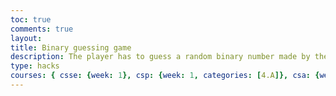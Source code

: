 ```yaml
---
toc: true
comments: true
layout: 
title: Binary guessing game
description: The player has to guess a random binary number made by the computer.
type: hacks
courses: { csse: {week: 1}, csp: {week: 1, categories: [4.A]}, csa: {week: 0} }
---
```

<!DOCTYPE html>
<html lang="en">
<head>
  <meta charset="UTF-8">
  <meta name="viewport" content="width=device-width, initial-scale=1.0">
  <title>Binary Guessing Game</title>
</head>
<body>

<script>
  // Function to generate a random binary number
  function generateRandomBinary() {
    let binaryNumber = '';
    for (let i = 0; i < 4; i++) {
      binaryNumber += Math.round(Math.random());
    }
    return binaryNumber;
  }

  // Function to convert binary to decimal
  function binaryToDecimal(binary) {
    return parseInt(binary, 2);
  }

  // Main game function
  function playGame() {
    // Generate a random binary number
    const randomBinary = generateRandomBinary();

    // Ask the player to guess the decimal equivalent
    const playerGuess = prompt(`Guess the decimal equivalent of ${randomBinary}:`);

    // Convert the binary number to decimal for comparison
    const decimalEquivalent = binaryToDecimal(randomBinary);

    // Check if the player's guess is correct
    if (parseInt(playerGuess) === decimalEquivalent) {
      alert(`Congratulations! You guessed it right. The decimal equivalent of ${randomBinary} is ${decimalEquivalent}.`);
    } else {
      alert(`Sorry, that's incorrect. The correct decimal equivalent of ${randomBinary} is ${decimalEquivalent}.`);
    }
    const playAgain = confirm("Do you want to play again?");
    if (playAgain) {
      playGame(); // Restart the game
    } else {
      alert("Thanks for playing! Goodbye.");
    }
  }

  // Start the game
  playGame();
</script>

</body>
</html>

